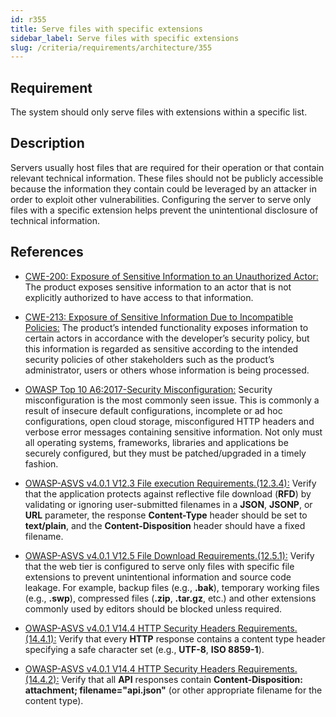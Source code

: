 ```yaml
---
id: r355
title: Serve files with specific extensions
sidebar_label: Serve files with specific extensions
slug: /criteria/requirements/architecture/355
---
```


## Requirement

The system should only serve files
with extensions within a specific list.

## Description

Servers usually host files that are required
for their operation
or that contain relevant technical information.
These files should not be publicly accessible
because the information they contain
could be leveraged by an attacker
in order to exploit other vulnerabilities.
Configuring the server
to serve only files with a specific extension
helps prevent the unintentional disclosure
of technical information.

## References

- [CWE-200: Exposure of Sensitive Information to an Unauthorized Actor:](https://cwe.mitre.org/data/definitions/200.html)
The product exposes sensitive information
to an actor that is not explicitly authorized
to have access to that information.

- [CWE-213: Exposure of Sensitive Information Due to Incompatible Policies:](https://cwe.mitre.org/data/definitions/213.html)
The product’s intended functionality exposes information
to certain actors
in accordance with the developer’s security policy,
but this information is regarded as sensitive
according to the intended security policies
of other stakeholders
such as the product’s administrator,
users or others
whose information is being processed.

- [OWASP Top 10 A6:2017-Security Misconfiguration:](https://owasp.org/www-project-top-ten/OWASP_Top_Ten_2017/Top_10-2017_A6-Security_Misconfiguration)
Security misconfiguration is the most commonly seen issue.
This is commonly a result
of insecure default configurations,
incomplete or ad hoc configurations,
open cloud storage,
misconfigured HTTP headers and verbose error messages
containing sensitive information.
Not only must all operating systems,
frameworks, libraries 
and applications be securely configured,
but they must be patched/upgraded
in a timely fashion.

- [OWASP-ASVS v4.0.1 V12.3 File execution Requirements.(12.3.4):](https://owasp.org/www-pdf-archive/OWASP_Application_Security_Verification_Standard_4.0-en.pdf)
Verify that the application
protects against reflective file download (**RFD**)
by validating or ignoring user-submitted filenames
in a **JSON**, **JSONP**,
or **URL** parameter,
the response **Content-Type** header
should be set to **text/plain**,
and the **Content-Disposition** header
should have a fixed filename.

- [OWASP-ASVS v4.0.1 V12.5 File Download Requirements.(12.5.1):](https://owasp.org/www-pdf-archive/OWASP_Application_Security_Verification_Standard_4.0-en.pdf)
Verify that the web tier
is configured to serve only files
with specific file extensions
to prevent unintentional information
and source code leakage.
For example, backup files (e.g., **.bak**),
temporary working files (e.g., **.swp**),
compressed files (**.zip**, **.tar.gz**, etc.)
and other extensions commonly used by editors
should be blocked unless required.

- [OWASP-ASVS v4.0.1 V14.4 HTTP Security Headers Requirements.(14.4.1):](https://owasp.org/www-pdf-archive/OWASP_Application_Security_Verification_Standard_4.0-en.pdf)
Verify that every **HTTP** response
contains a content type header specifying
a safe character set (e.g., **UTF-8**, **ISO 8859-1**).

- [OWASP-ASVS v4.0.1 V14.4 HTTP Security Headers Requirements.(14.4.2):](https://owasp.org/www-pdf-archive/OWASP_Application_Security_Verification_Standard_4.0-en.pdf)
Verify that all **API** responses contain
**Content-Disposition: attachment; filename="api.json"**
(or other appropriate filename for the content type).
